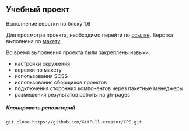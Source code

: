 ## Учебный проект

Выполнение верстки по блоку 1.6

Для просмотра проекта, необходимо перейти по [ссылке](https://joker60213.github.io/project_last/).
Верстка выполнена по [макету](https://www.figma.com/file/xwf6DjV1pcVju9my3VNcXN/CPSdesign-for-practice)

Во время выполнения проекта были закреплены навыки:

- настройки окружения
- верстки по макету
- использования SCSS
- использования сборщиков проектов
- подключения сторонних компонентов через пакетные менеджеры
- размещения результатов работы на gh-pages

##### Клонировать репозиторий

```
git clone https://github.com/GitPull-creator/CPS.git
```
